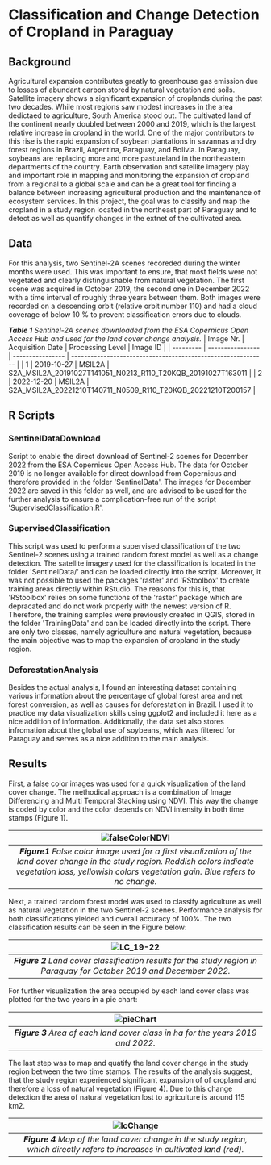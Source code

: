 # Classification and Change Detection of Cropland in Paraguay

## Background
Agricultural expansion contributes greatly to greenhouse gas emission due to losses of abundant carbon stored by natural vegetation and soils. Satellite imagery shows a significant expansion of croplands during the past two decades. While most regions saw modest increases in the area dedictaed to agriculture, South America stood out. The cultivated land of the continent nearly doubled between 2000 and 2019, which is the largest relative increase in cropland in the world. One of the major contributors to this rise is the rapid expansion of soybean plantations in savannas and dry forest regions in Brazil, Argentina, Paraguay, and Bolivia. In Paraguay, soybeans are replacing more and more pastureland in the northeastern departments of the country. Earth observation and satellite imagery play and important role in mapping and monitoring the expansion of cropland from a regional to a global scale and can be a great tool for finding a balance between increasing agricultural production and the maintenance of ecosystem services. In this project, the goal was to classify and map the cropland in a study region located in the northeast part of Paraguay and to detect as well as quantify changes in the extnet of the cultivated area.

## Data
For this analysis, two Sentinel-2A scenes recoreded during the winter months were used. This was important to ensure, that most fields were not vegetated and clearly distinguishable from natural vegetation. The first scene was acquired in October 2019, the second one in December 2022 with a time interval of roughly three years between them. Both images were recorded on a descending orbit (relative orbit number 110) and had a cloud coverage of below 10 % to prevent classification errors due to clouds.

***Table 1** Sentinel-2A scenes downloaded from the ESA Copernicus Open Access Hub and used for the land cover change analysis.*
| Image Nr. | Acquisition Date | Processing Level | Image ID                                                     |
| --------- | ---------------- | ---------------- | ------------------------------------------------------------ |
| 1         | 2019-10-27       | MSIL2A           | S2A_MSIL2A_20191027T141051_N0213_R110_T20KQB_20191027T163011 |
| 2         | 2022-12-20       | MSIL2A           | S2A_MSIL2A_20221210T140711_N0509_R110_T20KQB_20221210T200157 |

## R Scripts
### SentinelDataDownload
Script to enable the direct download of Sentinel-2 scenes for December 2022 from the ESA Copernicus Open Access Hub. The data for October 2019 is no longer available for direct download from Copernicus and therefore provided in the folder 'SentinelData'. The images for December 2022 are saved in this folder as well, and are advised to be used for the further analysis to ensure a complication-free run of the script 'SupervisedClassification.R'.

### SupervisedClassification
This script was used to perform a supervised classification of the two Sentinel-2 scenes using a trained random forest model as well as a change detection. The satellite imagery used for the classification is located in the folder 'SentinelData/' and can be loaded directly into the script. Moreover, it was not possible to used the packages 'raster' and 'RStoolbox' to create training areas directly within RStudio. The reasons for this is, that 'RStoolbox' relies on some functions of the 'raster' package which are depracated and do not work properly with the newest version of R. Therefore, the training samples were previously created in QGIS, stored in the folder 'TrainingData' and can be loaded directly into the script. There are only two classes, namely agriculture and natural vegetation, because the main objective was to map the expansion of cropland in the study region.

### DeforestationAnalysis
Besides the actual analysis, I found an interesting dataset containing various information about the percentage of global forest area and net forest conversion, as well as causes for deforestation in Brazil. I used it to practice my data visualization skills using ggplot2 and included it here as a nice addition of information. Additionally, the data set also stores infromation about the global use of soybeans, which was filtered for Paraguay and serves as a nice addition to the main analysis.

## Results
First, a false color images was used for a quick visualization of the land cover change. The methodical approach is a combination of Image Differencing and Multi Temporal Stacking using NDVI. This way the change is coded by color and the color depends on NDVI intensity in both time stamps (Figure 1).

| ![falseColorNDVI](https://user-images.githubusercontent.com/116877154/232325367-0825ddb0-d269-4f53-b3b8-cc790ff1133e.png) |
|:--:|
| ***Figure1** False color image used for a first visualization of the land cover change in the study region. Reddish colors indicate vegetation loss, yellowish colors vegetation gain. Blue refers to no change.* 

Next, a trained random forest model was used to classify agriculture as well as natural vegetation in the two Sentinel-2 scenes. Performance analysis for both classifications yielded and overall accuracy of 100%. The two classification results can be seen in the Figure below:

| ![LC_19-22](https://user-images.githubusercontent.com/116877154/232326113-5b348110-c2b3-4257-a798-b8e3ac44290f.png) |
|:--:|
| ***Figure 2** Land cover classification results for the study region in Paraguay for October 2019 and December 2022.* |

For further visualization the area occupied by each land cover class was plotted for the two years in a pie chart:

| ![pieChart](https://user-images.githubusercontent.com/116877154/232326333-eb74b313-3dbb-46d0-b622-46d624d14f40.png) |
|:--:|
| ***Figure 3** Area of each land cover class in ha for the years 2019 and 2022.* |

The last step was to map and quatify the land cover change in the study region between the two time stamps. The results of the analysis suggest, that the study region experienced significant expansion of of cropland and therefore a loss of natural vegetation (Figure 4). Due to this change detection the area of natural vegetation lost to agriculture is around 115 km2.

| ![lcChange](https://user-images.githubusercontent.com/116877154/232326656-653f3e0c-21dc-4143-9e3b-8ce9574f1757.png) |
|:--:|
| ***Figure 4** Map of the land cover change in the study region, which directly refers to increases in cultivated land (red).* |
